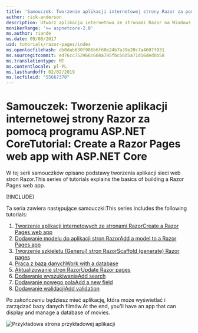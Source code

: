 ```yaml
---
title: 'Samouczek: Tworzenie aplikacji internetowej strony Razor za pomocą programu ASP.NET Core'
author: rick-anderson
description: Utwórz aplikacja internetowa ze stronami Razor na Windows za pomocą programu Visual Studio, platformy ASP.NET Core i programem EF Core.
monikerRange: '>= aspnetcore-2.0'
ms.author: riande
ms.date: 09/08/2017
uid: tutorials/razor-pages/index
ms.openlocfilehash: db0dab630f986b6f60e24b7a39e20c7a4607f931
ms.sourcegitcommit: ed76cc752966c604a795fbc56d5a71d16ded0b58
ms.translationtype: MT
ms.contentlocale: pl-PL
ms.lasthandoff: 02/02/2019
ms.locfileid: "55667378"
---
```

# <a name="tutorial-create-a-razor-pages-web-app-with-aspnet-core"></a><span data-ttu-id="0b753-103">Samouczek: Tworzenie aplikacji internetowej strony Razor za pomocą programu ASP.NET Core</span><span class="sxs-lookup"><span data-stu-id="0b753-103">Tutorial: Create a Razor Pages web app with ASP.NET Core</span></span>

<span data-ttu-id="0b753-104">W tej serii samouczków opisano podstawy tworzenia aplikacji sieci web stron Razor.</span><span class="sxs-lookup"><span data-stu-id="0b753-104">This series of tutorials explains the basics of building a Razor Pages web app.</span></span> 

[!INCLUDE[](~/includes/advancedRP.md)]

<span data-ttu-id="0b753-105">Ta seria zawiera następujące samouczki:</span><span class="sxs-lookup"><span data-stu-id="0b753-105">This series includes the following tutorials:</span></span>

1. [<span data-ttu-id="0b753-106">Tworzenie aplikacji internetowych ze stronami Razor</span><span class="sxs-lookup"><span data-stu-id="0b753-106">Create a Razor Pages web app</span></span>](xref:tutorials/razor-pages/razor-pages-start)
1. [<span data-ttu-id="0b753-107">Dodawanie modelu do aplikacji stron Razor</span><span class="sxs-lookup"><span data-stu-id="0b753-107">Add a model to a Razor Pages app</span></span>](xref:tutorials/razor-pages/model)
1. [<span data-ttu-id="0b753-108">Tworzenie szkieletu (Generuj) stron Razor</span><span class="sxs-lookup"><span data-stu-id="0b753-108">Scaffold (generate) Razor pages</span></span>](xref:tutorials/razor-pages/page)
1. [<span data-ttu-id="0b753-109">Praca z bazą danych</span><span class="sxs-lookup"><span data-stu-id="0b753-109">Work with a database</span></span>](xref:tutorials/razor-pages/sql)
1. [<span data-ttu-id="0b753-110">Aktualizowanie stron Razor</span><span class="sxs-lookup"><span data-stu-id="0b753-110">Update Razor pages</span></span>](xref:tutorials/razor-pages/da1)
1. [<span data-ttu-id="0b753-111">Dodawanie wyszukiwania</span><span class="sxs-lookup"><span data-stu-id="0b753-111">Add search</span></span>](xref:tutorials/razor-pages/search)
1. [<span data-ttu-id="0b753-112">Dodawanie nowego pola</span><span class="sxs-lookup"><span data-stu-id="0b753-112">Add a new field</span></span>](xref:tutorials/razor-pages/new-field)
1. [<span data-ttu-id="0b753-113">Dodawanie walidacji</span><span class="sxs-lookup"><span data-stu-id="0b753-113">Add validation</span></span>](xref:tutorials/razor-pages/validation)

<span data-ttu-id="0b753-114">Po zakończeniu będziesz mieć aplikację, która może wyświetlać i zarządzać bazy danych filmów.</span><span class="sxs-lookup"><span data-stu-id="0b753-114">At the end, you'll have an app that can display and manage a database of movies.</span></span>

![Przykładowa strona przykładowej aplikacji](index/_static/sample-page.png)
